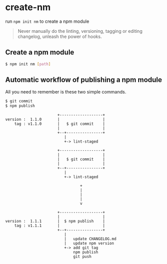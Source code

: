 # create-nm

run `npm init nm` to create a npm module

> Never manually do the linting, versioning, tagging or editing changelog, unleash the power of hooks.

## Create a npm module

```bash
$ npm init nm [path]
```

## Automatic workflow of publishing a npm module

All you need to remember is these two simple commands.

```bash
$ git commit
$ npm publish
```

```
                       +-------------------+
version :  1.1.0       |                   |
    tag : v1.1.0       |   $ git commit    |
                       |                   |
                       +--+----------------+
                          |
                          +-> lint-staged

                       +-------------------+
                       |                   |
                       |   $ git commit    |
                       |                   |
                       +--+----------------+
                          |
                          +-> lint-staged

                                 +
                                 |
                                 |
                                 |
                                 v

                       +-------------------+
                       |                   |
version :  1.1.1       |  $ npm publish    |
    tag : v1.1.1       |                   |
                       +--+----------------+
                          |
                          |   update CHANGELOG.md
                          |   update npm version
                          +-> add git tag
                              npm publish
                              git push
```
